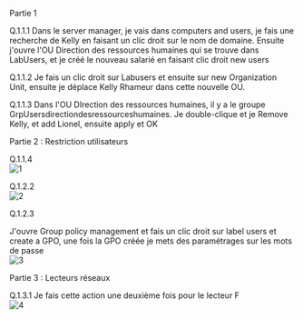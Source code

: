 Partie 1
  
Q.1.1.1  Dans le server manager, je vais dans computers and users, je fais une recherche de Kelly en faisant un clic droit sur le nom de domaine. Ensuite j'ouvre l'OU Direction des ressources humaines qui se trouve dans LabUsers, et je créé le nouveau salarié en faisant clic droit new users    

Q.1.1.2  Je fais un clic droit sur Labusers et ensuite sur new Organization Unit, ensuite je déplace Kelly Rhameur dans cette nouvelle OU.

Q.1.1.3 Dans l'OU DIrection des ressources humaines, il y a le groupe GrpUsersdirectiondesressourceshumaines. Je double-clique et je Remove Kelly, et add Lionel, ensuite apply et OK     

Partie 2 : Restriction utilisateurs    

Q.1.1.4  
![1](https://github.com/mindysthm/Checkpoint3/blob/main/Capture%20d'%C3%A9cran%202025-01-17%20103259.png)   

Q.1.2.2  
![2](https://github.com/mindysthm/Checkpoint3/blob/main/Capture%20d'%C3%A9cran%202025-01-17%20103527.png)   

Q.1.2.3   

J'ouvre Group policy management et fais un clic droit sur label users et create a GPO, une fois la GPO créée je mets des paramétrages sur les mots de passe  
![3](https://github.com/mindysthm/Checkpoint3/blob/main/Capture%20d'%C3%A9cran%202025-01-17%20104051.png)


Partie 3 : Lecteurs réseaux    

Q.1.3.1 Je fais cette action une deuxième fois pour le lecteur F  
![4](https://github.com/mindysthm/Checkpoint3/blob/main/Capture%20d'%C3%A9cran%202025-01-17%20105843.png)
